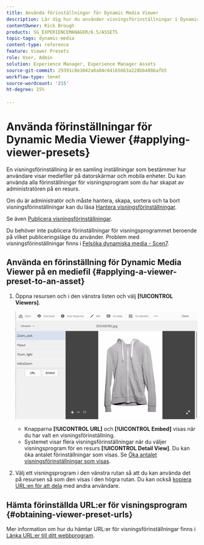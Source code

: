 ```yaml
---
title: Använda förinställningar för Dynamic Media Viewer
description: Lär dig hur du använder visningsförinställningar i Dynamic Media
contentOwner: Rick Brough
products: SG_EXPERIENCEMANAGER/6.5/ASSETS
topic-tags: dynamic-media
content-type: reference
feature: Viewer Presets
role: User, Admin
solution: Experience Manager, Experience Manager Assets
source-git-commit: 29391c8e3042a8a04c64165663a228bb4886afb5
workflow-type: tm+mt
source-wordcount: '215'
ht-degree: 15%

---
```


# Använda förinställningar för Dynamic Media Viewer {#applying-viewer-presets}

En visningsförinställning är en samling inställningar som bestämmer hur användare visar mediefiler på datorskärmar och mobila enheter. Du kan använda alla förinställningar för visningsprogram som du har skapat av administratören på en resurs.

Om du är administratör och måste hantera, skapa, sortera och ta bort visningsförinställningar kan du läsa [Hantera visningsförinställningar](managing-viewer-presets.md).

Se även [Publicera visningsförinställningar](managing-viewer-presets.md#publishing-viewer-presets).

Du behöver inte publicera förinställningar för visningsprogrammet beroende på vilket publiceringsläge du använder.
Problem med visningsförinställningar finns i [Felsöka dynamiska media - Scen7](troubleshoot-dms7.md#viewers).

## Använda en förinställning för Dynamic Media Viewer på en mediefil {#applying-a-viewer-preset-to-an-asset}

1. Öppna resursen och i den vänstra listen och välj **[!UICONTROL Viewers]**.

   ![chlimage_1-104](assets/chlimage_1-104.png)

   * Knapparna **[!UICONTROL URL]** och **[!UICONTROL Embed]** visas när du har valt en visningsförinställning.
   * Systemet visar flera visningsförinställningar när du väljer visningsprogram för en resurs **[!UICONTROL Detail View]**. Du kan öka antalet förinställningar som visas. Se [Öka antalet visningsförinställningar som visas](managing-viewer-presets.md).

1. Välj ett visningsprogram i den vänstra rutan så att du kan använda det på resursen så som den visas i den högra rutan. Du kan också [kopiera URL:en för att dela](linking-urls-to-yourwebapplication.md) med andra användare.

## Hämta förinställda URL:er för visningsprogram {#obtaining-viewer-preset-urls}

Mer information om hur du hämtar URL:er för visningsförinställningar finns i [Länka URL:er till ditt webbprogram](linking-urls-to-yourwebapplication.md).
